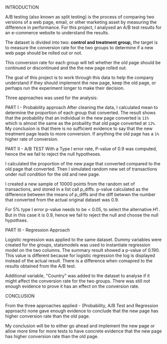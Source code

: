 
INTRODUCTION

A/B testing (also known as split testing) is the process of comparing two versions of a web page, email, or other marketing asset by measuring the difference in performance.  For this project, I analysed an A/B test results for an e-commerce website to understand the results. 

The dataset is divided into two: __control and treatment group,__ the target is to measure the conversion rate for the two groups to determine if a new web page should be rolled out or not. 

This conversion rate for each group will tell whether the old page should be continued or discontinued and the the new page rolled out.

The goal of this project is to work through this data to help the company understand if they should implement the new page, keep the old page, or perhaps run the experiment longer to make their decision.

Three approaches was used for the analysis: 

PART I - Probability approach
After cleaning the data, I calculated mean to determine the proportion of each group that converted.  The result shows that the probability that an individual in the new page converted is `11%` which is almost the same as the probaility that old page converted at `12%`. My conclusion is that there is no sufficient evidence to say that the new treatment page leads to more conversion. If anything the old page has a `1%` higher rate of conversion.

PART II - A/B TEST
With a Type I error rate, P-value of 0.9 was computed, hence the we fail to reject the null hypotheses.

I calculated the proportion of the new page that converted compared to the old page that converted. Then I simulated random new set of transactions under null condition for the old and new page. 

I created a new sample of 10000 points from the random set of transactions, and stored in a list call p_diffs. p-value calculated as the difference between the means of p_diffs and the diff betwwn the number that converted from the actual original dataset was 0.9. 

For 5% type I error p-value needs to be < 0.05, to select the alternative  𝐻1 . But in this case it is 0.9, hence we fail to reject the null and choose the null hypothses.

PART III - Regression Approach

Logistic regression was applied to the same dataset. Dummy variables were created for the groups, statsmodels was used to instantiate regression model on the two columns. The summary result showed a p-value of 0.190. This value is different because for logistic regression the log is displayed instead of the actual result. 
 There is a difference when comapred to the results obtained from the A/B test. 

 Additional variable, "Country" was added to the dataset to analyse if it might affect the conversion rate for the two groups. There was still not enough evidence to prove it has an effect on the conversion rate. 

CONCLUSION

From the three approaches applied - (Probability, A/B Test and Regression approach) none gave enough evidence to conclude that the new page has higher conversion rate than the old page.

My conclusion will be to either go ahead and implement the new page or allow more time for more tests to have concrete evidence that the new page has higher conversion rate than the old page.
